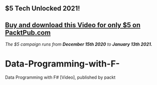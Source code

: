## $5 Tech Unlocked 2021!
[Buy and download this Video for only $5 on PacktPub.com](https://www.packtpub.com/product/data-programming-with-f-video/9781788479967)
-----
*The $5 campaign         runs from __December 15th 2020__ to __January 13th 2021.__*

# Data-Programming-with-F-
Data Programming with F# [Video], published by packt
